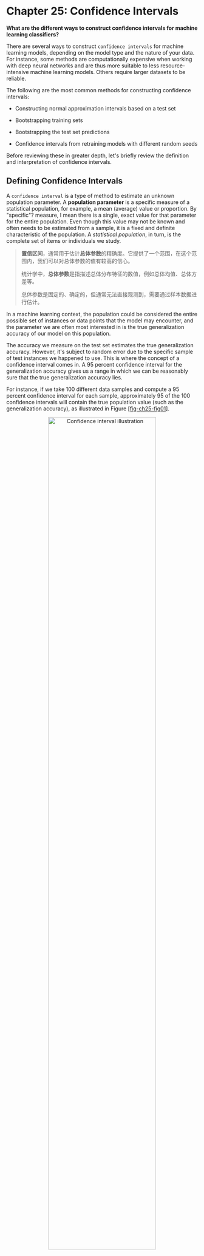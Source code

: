 







# Chapter 25: Confidence Intervals
[](#chapter-25-confidence-intervals)



**What are the different ways to construct confidence intervals for
machine learning classifiers?**

There are several ways to construct `confidence intervals` for machine
learning models, depending on the model type and the nature of your
data. For instance, some methods are computationally expensive when
working with deep neural networks and are thus more suitable to less
resource-intensive machine learning models. Others require larger
datasets to be reliable.

The following are the most common methods for constructing confidence
intervals:

- Constructing normal approximation intervals based on a test set

- Bootstrapping training sets

- Bootstrapping the test set predictions

- Confidence intervals from retraining models with different random
  seeds

Before reviewing these in greater depth, let's briefly review the
definition and interpretation of confidence intervals.

## Defining Confidence Intervals
[](#defining-confidence-intervals)

A `confidence interval` is a type of method to estimate an unknown
population parameter. A **population parameter** is a specific measure of
a statistical population, for example, a mean (average) value or
proportion. By "specific"? measure, I mean there is a single, exact
value for that parameter for the entire population. Even though this
value may not be known and often needs to be estimated from a sample, it
is a fixed and definite characteristic of the population. A *statistical
population*, in turn, is the complete set of items or individuals we
study.

> **置信区间**，通常用于估计**总体参数**的精确度。它提供了一个范围，在这个范围内，我们可以对总体参数的值有较高的信心。
> 
> 统计学中，**总体参数**是指描述总体分布特征的数值，例如总体均值、总体方差等。
> 
> 总体参数是固定的、确定的，但通常无法直接观测到，需要通过样本数据进行估计。

In a machine learning context, the population could be considered the
entire possible set of instances or data points that the model may
encounter, and the parameter we are often most interested in is the true
generalization accuracy of our model on this population.

The accuracy we measure on the test set estimates the true
generalization accuracy. However, it's subject to random error due to
the specific sample of test instances we happened to use. This is where
the concept of a confidence interval comes in. A 95 percent confidence
interval for the generalization accuracy gives us a range in which we
can be reasonably sure that the true generalization accuracy lies.


For instance, if we take 100 different data samples and compute a 95 percent
confidence interval for each sample, approximately 95 of the 100
confidence intervals will contain the true population value (such as the
generalization accuracy), as illustrated in
Figure [\[fig-ch25-fig01\]](#fig-ch25-fig01).

<a id="fig-ch25-fig01"></a>

<div align="center">
  <img src="./images/ch25-fig01.png" alt="Confidence interval illustration" width="75%" />
</div>

More concretely, if we were to draw 100 different representative test
sets from the population (for instance, the entire possible set of
instances that the model may encounter) and compute the 95 percent
confidence interval for the generalization accuracy from each test set,
we would expect about 95 of these intervals to contain the true
generalization accuracy.

We can display confidence intervals in several ways. It is common to use
a bar plot representation where the top of the bar represents the
parameter value (for example, model accuracy) and the whiskers denote
the upper andlower levels of the confidence interval (left chart of
Figure [1.1](#fig-ch25-fig02) ). Alternatively, the confidence intervals can be
shown without bars, as in the right chart of
Figure [1.1](#fig-ch25-fig02).

> 图 1.1 展示了置信区间的两种常见表示方式。左图使用条形图表示，条形的高度表示参数值（例如模型准确率），而须状物则表示置信区间的上下界。右图则不使用条形，直接显示置信区间的上下界。

<a id="fig-ch25-fig02"></a>

<div align="center">
  <img src="./images/ch25-fig02.png" alt="Two common plotting variants to illustrate confidence intervals" width="60%" />
</div>

This visualization is functionally useful in a number of ways. For
instance, when confidence intervals for two model performances do *not*
overlap, it's a strong visual indicator that the performances are
significantly different. Take the example of statistical
significance tests, such as t-tests: if two 95 percent confidence
intervals do not overlap, it strongly suggests that the difference
between the two measurements is statistically significant at the 0.05
level.

> 如果两个模型的置信区间**没有重叠**，则表明两个模型的性能存在**显著差异**。
> 
> 例如，假设我们有两个模型，它们的置信区间分别为 [0.85, 0.95] 和 [0.80, 0.90]。由于这两个区间没有重叠，我们可以认为这两个模型的性能存在显著差异。

On the other hand, if two 95 percent confidence intervals overlap, we
cannot automatically conclude that there's no significant difference
between the two measurements. Even when confidence intervals overlap,
there can still be a statistically significant difference.

> 如果两个模型的置信区间重叠，则不能自动得出两个测量值之间没有显著差异的结论。即使置信区间重叠，仍然可能存在统计显著差异。

Alternatively, to provide more detailed information about the exact
quantities, we can use a table view to express the confidence intervals.
The two common notations are summarized in
Table [1.1](#confidence-intervals).

<a id="confidence-intervals">Confidence Intervals</a>

| 模型编号 | 置信区间（±表示法）      | 置信区间（下限, 上限）      |
|---------|-------------------------|-----------------------------|
| 1       | 89.1% ± 1.7%            | 89.1% (87.4%, 90.8%)        |
| 2       | 79.5% ± 2.2%            | 79.5% (77.3%, 81.7%)        |
| 3       | 95.2% ± 1.6%            | 95.2% (93.6%, 96.8%)        |



The $\pm$ notation is often preferred if the confidence interval is 
*symmetric*, meaning the upper and lower endpoints are equidistant from
the estimated parameter. Alternatively, the lower and upper confidence
intervals can be written explicitly.

> $\pm$ 符号常用于表示置信区间，尤其是在置信区间是对称的情况下

## The Methods
[](#the-methods)

The following sections describe the four most common methods of
constructing confidence intervals.

### Method 1: Normal Approximation Intervals
[](#method-1-normal-approximation-intervals)

The normal approximation interval involves generating the confidence
interval from a single train-test split. It is often considered the
simplest and most traditional method for computing confidence intervals.
This approach is especially appealing in the realm of deep learning,
where training models is computationally costly. It's also desirable
when we are interested in evaluating a specific model, instead of models
trained on various data partitions like in *k*-fold cross-validation.

How does it work? In short, the formula for calculating the confidence
interval for a predicted parameter (for example, the sample mean,
denoted as $\bar{x}$), assuming a normal
distribution, is expressed as $\bar{x} \pm z \times \mathrm{SE}$.

In this formula, *z* represents the *z*-score, which indicates a
particular value's number of standard deviations from the mean in a
standard normal distribution. *SE* represents the standard error of the
predicted parameter (in this case, the sample mean).


Most readers will be familiar with `z-score` tables that are
usually found in the back of introductory statistics textbooks. However,
a more convenient and preferred way to obtain `z-scores` is to
use functions like SciPy's `stats.zscore` function, which computes
the `z-scores` for given confidence levels.


For our scenario, the sample mean, denoted as
$\bar{x}$, corresponds to the test set accuracy,
$\mathrm{ACC}_{\mathrm{test}}$，a measure of successful predictions in the context of a
binomial proportion confidence interval.

The standard error can be calculated under a normal approximation as
follows:

$$
\mathrm{SE} = \sqrt{ \frac{1}{n} \, \mathrm{ACC}_{\mathrm{test}} \left(1 - \mathrm{ACC}_{\mathrm{test}}\right) }
$$

In this equation, $n$ signifies the size of the test set. Substituting
the standard error back into the previous formula, we obtain the
following:

$$
\mathrm{ACC}_{\mathrm{test}} \pm z \sqrt{ \frac{1}{n} \, \mathrm{ACC}_{\mathrm{test}} \left(1 - \mathrm{ACC}_{\mathrm{test}}\right) }
$$

Additional code examples to implement this method can also be found in
the *supplementary/q25_confidence-intervals* subfolder in the
supplementary code repository at
<https://github.com/rasbt/MachineLearning-QandAI-book>. While the normal
approximation interval method is very popular due to its simplicity, it
has some downsides. First, the normal approximation may not always be
accurate, especially for small sample sizes or for data that is not
normally distributed. In such cases, other methods of computing
confidence intervals may be more accurate. Second, using a single
train-test split does not provide information about the variability of
the model performance across different splits of the data. This can be
an issue if the performance is highly dependent on the specific split
used, which may be the case if the dataset is small or if there is a
high degree of variability in the data.

### Method 2: Bootstrapping Training Sets
[](#method-2-bootstrapping-training-sets)

Confidence intervals serve as a tool for approximating unknown
parameters. However, when we are restricted to just one estimate, such
as the accuracy derived from a single test set, we must make certain
assumptions to make this work. For example, when we used the normal
approximation interval described in the previous section, we assumed
normally distributed data, which may or may not hold.

In a perfect scenario, we would have more insight into our test set
sample distribution. However, this would require access to many
independent test datasets, which is typically not feasible. A workaround
is the bootstrap method, which resamples existing data to estimate the
sampling distribution.


In practice, when the test set is large enough, the normal distribution
approximation will hold, thanks to the central limit theorem. This
theorem states that the sum (or average) of a large number of
independent, identically distributed random variables will approach a
normal distribution, regardless of the underlying distribution of the
individual variables. It is difficult to specify what constitutes a
large-enough test set. However, under stronger assumptions than those of
the central limit theorem, we can at least estimate the rate of
convergence to the normal distribution using the Berry""Esseen theorem,
which gives a more quantitative estimate of how quickly the convergence
in the central limit theorem occurs.


In a machine learning context, we can take the original dataset and draw a random
sample *with replacement*. If the dataset has size $n$ and we draw a
random sample with replacement of size $n$, this implies that some data
points will likely be duplicated in this new sample, whereas other data
points are not sampled at all.We can then repeat this procedure for
multiple rounds to obtain multiple training and test sets. This process
is known as *out-of-bag bootstrapping*, illustrated in
Figure [\[fig-ch25-fig04\]](#fig-ch25-fig04).

<a id="fig-ch25-fig04"></a>

<div align="center">
  <img src="./images/ch25-fig04.png" alt="Out-of-bag bootstrapping illustration" width="75%" />
</div>

Suppose we constructed *k* training and test sets. We can now take each
of these splits to train and evaluate the model to obtain *k* test set
accuracy estimates. Considering this distribution of test set accuracy
estimates, we can take the range between the 2.5th and 97.5th percentile
to obtain the 95 percent confidence interval, as illustrated in
Figure [1.2](#fig-ch25-fig05).

<a id="fig-ch25-fig05"></a>

<div align="center">
  <img src="./images/ch25-fig05.png" alt="Distribution of test accuracies from 1,000 bootstrap samples, including a 95 percent confidence interval" width="60%" />
</div>

Unlike the normal approximation interval method, we can consider this
out-of-bag bootstrap approach to be more agnostic to the specific
distribution. Ideally, if the assumptions for the normal approximation
are satisfied, both methodologies would yield identical outcomes.

Since bootstrapping relies on resampling the existing test data, its
downside is that it doesn't bring in any new information that could be
available in a broader population or unseen data. Therefore, it may not
always be able to generalize the performance of the model to new, unseen
data.

Note that we are using the bootstrap sampling approach in this chapter
instead of obtaining the train-test splits via *k*-fold
cross-validation, because of the bootstrap's theoretical grounding via
the central limit theorem discussed earlier. There are also more
advanced out-of-bag bootstrap methods, such as the .632 and .632+
estimates, which are reweighting the accuracy estimates.

### Method 3: Bootstrapping Test Set Predictions
[](#method-3-bootstrapping-test-set-predictions)

An alternative approach to bootstrapping training sets is to bootstrap
test sets.The idea is to train the model on the existing training set as
usual and then to evaluate the model on bootstrapped test sets, as
illustrated in Figure [1.3](#fig-ch25-fig06). After obtaining the test set performance
estimates, we can then apply the percentile method described in the
previous section.

<a id="fig-ch25-fig06"></a>

<div align="center">
  <img src="./images/ch25-fig06.png" alt="Bootstrapping the test set" width="60%" />
</div>

Contrary to the prior bootstrap technique, this method uses a trained
model and simply resamples the test set (instead of the training sets).
This approach is especially appealing for evaluating deep neural
networks, as it doesn't require retraining the model on the new data
splits. However, a disadvantage of this approach is that it doesn't
assess the model's variability toward small changes in the training
data.

### Method 4: Retraining Models with Different Random Seeds
[](#method-4-retraining-models-with-different-random-seeds)

In deep learning, models are commonly retrained using various random
seeds since some random weight initializations may lead to much better
models than others. How can we build a confidence interval from these
experiments? If we assume that the sample means follow a normal
distribution, we can employ a previously discussed method where we
calculate the confidence interval around a sample mean, denoted as
$\bar{x}$, as follows:

$$
\bar{x} \pm z \cdot \mathrm{SE}
$$

Since in this context we often work with a relatively modest number of
samples (for instance, models from 5 to 10 random seeds), assuming a $t$
distribution is deemed more suitable than a normal distribution.
Therefore, we substitute the $z$ value with a $t$ value in the preceding
formula. (As the sample size increases, the $t$ distribution tends to
look more like the standard normal distribution, and the critical values
[$z$ and $t$] become increasingly similar.)

Furthermore, if we are interested in the average accuracy, denoted as
$\overline{\mathrm{ACC}}_{\mathrm{test}}$, we consider $\mathrm{ACC}_{\mathrm{test},\,j}$
corresponding to a unique random seed $j$ as a sample. The number of
random seeds we evaluate would then constitute the sample size $n$. As
such, we would calculate:

$$
\overline{\mathrm{ACC}}_{\mathrm{test}} \pm t \cdot \mathrm{SE}
$$

Here, $\mathrm{SE}$ is the standard error, calculated as
$\mathrm{SE} = \mathrm{SD} / \sqrt{n}$, while

$$
\overline{\mathrm{ACC}}_{\mathrm{test}} = \frac{1}{r} \sum_{j=1}^{r} \mathrm{ACC}_{\mathrm{test},\,j}
$$

is the average accuracy, which we compute over the $r$ random seeds. The
standard deviation $\mathrm{SD}$ is calculated as follows:

$$
\mathrm{SD} = \sqrt{ \frac{ \sum_{j=1}^{r} \left( \mathrm{ACC}_{\mathrm{test},\,j} - \overline{\mathrm{ACC}}_{\mathrm{test}} \right)^2 }{ r-1 } }
$$

To summarize, calculating the confidence intervals using various random seeds
is another effective alternative. However, it is primarily beneficial
for deep learning models. It proves to be costlier than both the normal
approximation approach (method 1) and bootstrapping the test set
(method 3), as it necessitates retraining the model. On the bright
side, the outcomes derived from disparate random seeds provide us with a
robust understanding of the model's stability.

## Recommendations
[](#recommendations)

Each possible method for constructing confidence intervals has its
unique advantages and disadvantages. The normal approximation interval
is cheap to compute but relies on the normality assumption about the
distribution. The out-of-bag bootstrap is agnostic to these assumptions
but is substantially more expensive to compute. A cheaper alternative is
bootstrapping the test only, but this involves bootstrapping a smaller
dataset and may be misleading for small or nonrepresentative test set
sizes. Lastly, constructing confidence intervals from different random
seeds is expensive but can give us additional insights into the
model's stability.

## Exercises
[](#exercises)

25-1. As mentioned earlier, the most common choice of confidence level
is 95 percent confidence intervals. However, 90 percent and 99 percent
are also common. Are 90 percent confidence intervals smaller or wider
than 95 percent confidence intervals, and why is this the case?

25-2. In ""? on page , we created test sets by bootstrapping and
then applied the already trained model to compute the test set accuracy
on each of these datasets. Can you think of a method or modification to
obtain these test accuracies more efficiently?

## References
[](#references)

- A detailed discussion of the pitfalls of concluding statistical
  significance from nonoverlapping confidence intervals: Martin
  Krzywinski and Naomi Altman, "Error Bars"? (2013),
  <https://www.nature.com/articles/nmeth.2659>.

- A more detailed explanation of the binomial proportion confidence
  interval:
  <https://en.wikipedia.org/wiki/Binomial_proportion_confidence_interval>.

- For a detailed explanation of normal approximation intervals, see
  Section 1.7 of my article: "Model Evaluation, Model Selection, and
  Algorithm Selection in Machine Learning"? (2018),
  <https://arxiv.org/abs/1811.12808>.

- Additional information on the central limit theorem for inde-
   pendent and identically distributed random variables:
  <https://en.wikipedia.org/wiki/Central_limit_theorem>.

- For more on the Berry""Esseen theorem:
  [https://en.wikipedia.org/wiki/Berry""Esseen_theorem](https://en.wikipedia.org/wiki/BerryâEsseen_theorem).

- The .632 bootstrap addresses a pessimistic bias of the regular
  out-of-bag bootstrapping approach: Bradley Efron, "Estimating the
  Error Rate of a Prediction Rule: Improvement on Cross-Validation"?
  (1983), <https://www.jstor.org/stable/2288636>.

- The .632+ bootstrap corrects an optimistic bias introduced in the .632
  bootstrap: Bradley Efron and Robert Tibshirani, "Improvements on
  Cross-Validation: The .632+ Bootstrap Method"? (1997),
  <https://www.jstor.org/stable/2965703>.

- A deep learning research paper that discusses bootstrapping the test
  set predictions: Benjamin Sanchez-Lengeling et al., "Machine
  Learning for Scent: Learning Generalizable Perceptual Representations
  of Small Molecules"? (2019), <https://arxiv.org/abs/1910.10685>.


------------------------------------------------------------------------

